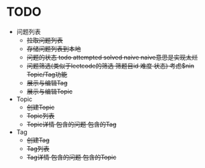 # TODO

* 问题列表
  * ~~拉取问题列表~~
  * ~~存储问题列表到本地~~
  * ~~问题的状态 todo attempted solved naive naive意思是实现太烂~~
  * ~~问题筛选(类似于leetcode的筛选 筛题目id 难度 状态) 考虑$nin Topic/Tag功能~~
  * ~~展示与编辑Tag~~
  * ~~展示与编辑Topic~~
* Topic
  * ~~创建Topic~~
  * ~~Topic列表~~
  * ~~Topic详情 包含的问题 包含的Tag~~
* Tag
  * ~~创建Tag~~
  * ~~Tag列表~~
  * ~~Tag详情 包含的问题 包含的Topic~~
